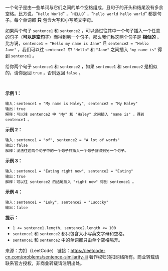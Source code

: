 一个句子是由一些单词与它们之间的单个空格组成，且句子的开头和结尾没有多余空格。比方说，"```Hello World```" ，"```HELLO```" ，"```hello world hello world```" 都是句子。每个单词都 **只** 包含大写和小写英文字母。

如果两个句子 ```sentence1``` 和 ```sentence2``` ，可以通过往其中一个句子插入一个任意的句子（**可以是空句子**）而得到另一个句子，那么我们称这两个句子是 **相似的** 。比方说，```sentence1 = "Hello my name is Jane"``` 且 ```sentence2 = "Hello Jane"``` ，我们可以往 ```sentence2 ```中 ```"Hello"``` 和 ```"Jane"``` 之间插入 ```"my name is"``` 得到 ```sentence1``` 。

给你两个句子 ```sentence1``` 和 ```sentence2``` ，如果 ```sentence1``` 和 ```sentence2``` 是相似的，请你返回 ```true``` ，否则返回 ```false``` 。

 

**示例 1：**
```
输入：sentence1 = "My name is Haley", sentence2 = "My Haley"
输出：true
解释：可以往 sentence2 中 "My" 和 "Haley" 之间插入 "name is" ，得到 sentence1 。
```
**示例 2：**
```
输入：sentence1 = "of", sentence2 = "A lot of words"
输出：false
解释：没法往这两个句子中的一个句子只插入一个句子就得到另一个句子。
```
**示例 3：**
```
输入：sentence1 = "Eating right now", sentence2 = "Eating"
输出：true
解释：可以往 sentence2 的结尾插入 "right now" 得到 sentence1 。
```
**示例 4：**
```
输入：sentence1 = "Luky", sentence2 = "Lucccky"
输出：false
```

**提示：**

* ```1 <= sentence1.length, sentence2.length <= 100```
* ```sentence1``` 和 ```sentence2``` 都只包含大小写英文字母和空格。
* ```sentence1``` 和 ```sentence2``` 中的单词都只由单个空格隔开。

来源：力扣（LeetCode）
链接：https://leetcode-cn.com/problems/sentence-similarity-iii
著作权归领扣网络所有。商业转载请联系官方授权，非商业转载请注明出处。